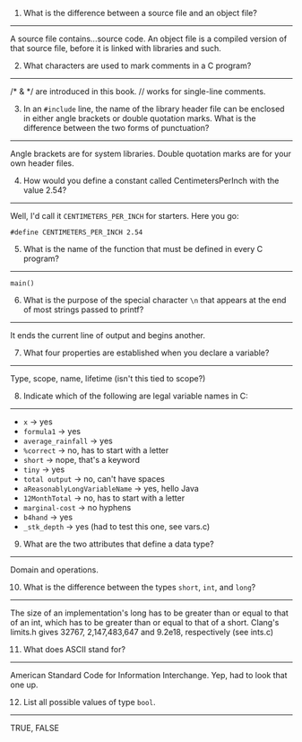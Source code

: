 1. What is the difference between a source file and an object file?
-------------------------------------------------------------------

A source file contains...source code. An object file is a compiled 
  version of that source file, before it is linked with libraries and such.

2. What characters are used to mark comments in a C program?
------------------------------------------------------------

/* & */ are introduced in this book. // works for single-line comments.

3. In an `#include` line, the name of the library header file can be 
  enclosed in either angle brackets or double quotation marks. What is the 
  difference between the two forms of punctuation?
-------------------------------------------------------------

Angle brackets are for system libraries. Double quotation marks are for your 
  own header files.

4. How would you define a constant called CentimetersPerInch with the value
  2.54?
-------------------------------------------------------------

Well, I'd call it `CENTIMETERS_PER_INCH` for starters. Here you go:

`#define CENTIMETERS_PER_INCH 2.54`

5. What is the name of the function that must be defined in every C 
  program?
--------------------------------------------------------------

`main()`

6. What is the purpose of the special character `\n` that appears at the end 
  of most strings passed to printf?
--------------------------------------------------------------

It ends the current line of output and begins another.

7. What four properties are established when you declare a variable?
--------------------------------------------------------------

Type, scope, name, lifetime (isn't this tied to scope?)

8. Indicate which of the following are legal variable names in C:
--------------------------------------------------------------

* `x` -> yes
* `formula1` -> yes
* `average_rainfall` -> yes
* `%correct` -> no, has to start with a letter
* `short` -> nope, that's a keyword
* `tiny` -> yes
* `total output` -> no, can't have spaces
* `aReasonablyLongVariableName` -> yes, hello Java
* `12MonthTotal` -> no, has to start with a letter
* `marginal-cost` -> no hyphens
* `b4hand` -> yes
* `_stk_depth` -> yes (had to test this one, see vars.c)

9. What are the two attributes that define a data type?
------------------------------------------------------------

Domain and operations.

10. What is the difference between the types `short`, `int`, and `long`?
------------------------------------------------------------

The size of an implementation's long has to be greater than or equal to that 
  of an int, which has to be greater than or equal to that of a short. 
  Clang's limits.h gives 32767, 2,147,483,647 and 9.2e18, respectively 
  (see ints.c)

11. What does ASCII stand for?
-----------------------------------------------------------

American Standard Code for Information Interchange. Yep, had to look that 
  one up.

12. List all possible values of type `bool`.
------------------------------------------------------------

TRUE, FALSE

